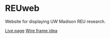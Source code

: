 REUweb
======

Website for displaying UW Madison REU research.
<!-- I was thinking about having an after have the dot content but be same clor as background and on hover
before comes behind and dot changes to white -->

<a href = 'http://mariahandromeda.github.io/REUweb/'>Live page</a>
<a href = 'https://wireframe.cc/cUdxSe'>Wire frame idea</a>
